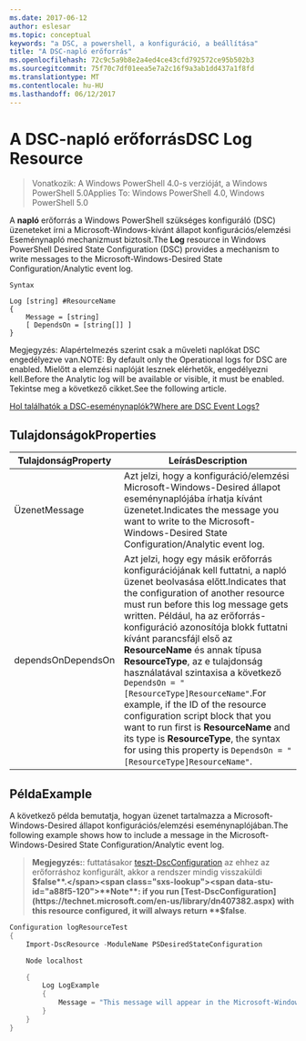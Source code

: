 ```yaml
---
ms.date: 2017-06-12
author: eslesar
ms.topic: conceptual
keywords: "a DSC, a powershell, a konfiguráció, a beállítása"
title: "A DSC-napló erőforrás"
ms.openlocfilehash: 72c9c5a9b8e2a4ed4ce43cfd792572ce95b502b3
ms.sourcegitcommit: 75f70c7df01eea5e7a2c16f9a3ab1dd437a1f8fd
ms.translationtype: MT
ms.contentlocale: hu-HU
ms.lasthandoff: 06/12/2017
---
```

# <a name="dsc-log-resource"></a><span data-ttu-id="a88f5-103">A DSC-napló erőforrás</span><span class="sxs-lookup"><span data-stu-id="a88f5-103">DSC Log Resource</span></span> 

> <span data-ttu-id="a88f5-104">Vonatkozik: A Windows PowerShell 4.0-s verzióját, a Windows PowerShell 5.0</span><span class="sxs-lookup"><span data-stu-id="a88f5-104">Applies To: Windows PowerShell 4.0, Windows PowerShell 5.0</span></span>

<span data-ttu-id="a88f5-105">A __napló__ erőforrás a Windows PowerShell szükséges konfiguráló (DSC) üzeneteket írni a Microsoft-Windows-kívánt állapot konfigurációs/elemzési Eseménynapló mechanizmust biztosít.</span><span class="sxs-lookup"><span data-stu-id="a88f5-105">The __Log__ resource in Windows PowerShell Desired State Configuration (DSC) provides a mechanism to write messages to the Microsoft-Windows-Desired State Configuration/Analytic event log.</span></span>

```
Syntax

Log [string] #ResourceName
{
    Message = [string]
    [ DependsOn = [string[]] ]
}
```

<span data-ttu-id="a88f5-106">Megjegyzés: Alapértelmezés szerint csak a műveleti naplókat DSC engedélyezve van.</span><span class="sxs-lookup"><span data-stu-id="a88f5-106">NOTE: By default only the Operational logs for DSC are enabled.</span></span>
<span data-ttu-id="a88f5-107">Mielőtt a elemzési naplóját lesznek elérhetők, engedélyezni kell.</span><span class="sxs-lookup"><span data-stu-id="a88f5-107">Before the Analytic log will be available or visible, it must be enabled.</span></span>
<span data-ttu-id="a88f5-108">Tekintse meg a következő cikket.</span><span class="sxs-lookup"><span data-stu-id="a88f5-108">See the following article.</span></span>

[<span data-ttu-id="a88f5-109">Hol találhatók a DSC-eseménynaplók?</span><span class="sxs-lookup"><span data-stu-id="a88f5-109">Where are DSC Event Logs?</span></span>](https://msdn.microsoft.com/en-us/powershell/dsc/troubleshooting#where-are-dsc-event-logs)

## <a name="properties"></a><span data-ttu-id="a88f5-110">Tulajdonságok</span><span class="sxs-lookup"><span data-stu-id="a88f5-110">Properties</span></span>
|  <span data-ttu-id="a88f5-111">Tulajdonság</span><span class="sxs-lookup"><span data-stu-id="a88f5-111">Property</span></span>  |  <span data-ttu-id="a88f5-112">Leírás</span><span class="sxs-lookup"><span data-stu-id="a88f5-112">Description</span></span>   | 
|---|---| 
| <span data-ttu-id="a88f5-113">Üzenet</span><span class="sxs-lookup"><span data-stu-id="a88f5-113">Message</span></span>| <span data-ttu-id="a88f5-114">Azt jelzi, hogy a konfiguráció/elemzési Microsoft-Windows-Desired állapot eseménynaplójába írhatja kívánt üzenetet.</span><span class="sxs-lookup"><span data-stu-id="a88f5-114">Indicates the message you want to write to the Microsoft-Windows-Desired State Configuration/Analytic event log.</span></span>| 
| <span data-ttu-id="a88f5-115">dependsOn</span><span class="sxs-lookup"><span data-stu-id="a88f5-115">DependsOn</span></span> | <span data-ttu-id="a88f5-116">Azt jelzi, hogy egy másik erőforrás konfigurációjának kell futtatni, a napló üzenet beolvasása előtt.</span><span class="sxs-lookup"><span data-stu-id="a88f5-116">Indicates that the configuration of another resource must run before this log message gets written.</span></span> <span data-ttu-id="a88f5-117">Például, ha az erőforrás-konfiguráció azonosítója blokk futtatni kívánt parancsfájl első az __ResourceName__ és annak típusa __ResourceType__, az e tulajdonság használatával szintaxisa a következő `DependsOn = "[ResourceType]ResourceName"`.</span><span class="sxs-lookup"><span data-stu-id="a88f5-117">For example, if the ID of the resource configuration script block that you want to run first is __ResourceName__ and its type is __ResourceType__, the syntax for using this property is `DependsOn = "[ResourceType]ResourceName"`.</span></span>| 

## <a name="example"></a><span data-ttu-id="a88f5-118">Példa</span><span class="sxs-lookup"><span data-stu-id="a88f5-118">Example</span></span>

<span data-ttu-id="a88f5-119">A következő példa bemutatja, hogyan üzenet tartalmazza a Microsoft-Windows-Desired állapot konfigurációs/elemzési eseménynaplójában.</span><span class="sxs-lookup"><span data-stu-id="a88f5-119">The following example shows how to include a message in the Microsoft-Windows-Desired State Configuration/Analytic event log.</span></span>

> <span data-ttu-id="a88f5-120">**Megjegyzés:**: futtatásakor [teszt-DscConfiguration](https://technet.microsoft.com/en-us/library/dn407382.aspx) az ehhez az erőforráshoz konfigurált, akkor a rendszer mindig visszaküldi **$false**.</span><span class="sxs-lookup"><span data-stu-id="a88f5-120">**Note**: if you run [Test-DscConfiguration](https://technet.microsoft.com/en-us/library/dn407382.aspx) with this resource configured, it will always return **$false**.</span></span>

```powershell 
Configuration logResourceTest
{
    Import-DscResource -ModuleName PSDesiredStateConfiguration

    Node localhost

    {
        Log LogExample
        {
            Message = "This message will appear in the Microsoft-Windows-Desired State Configuration/Analytic event log."
        }
    }
}
```

